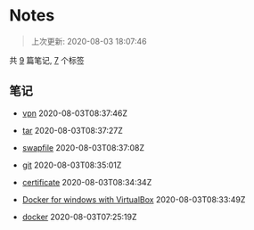 # Notes
    
> 上次更新: 2020-08-03 18:07:46
    
共 [9](https://github.com/tuot/Notes/issues) 篇笔记, [7](https://github.com/tuot/Notes/labels) 个标签

## 笔记

- [vpn](https://github.com/tuot/Notes/issues/7)  2020-08-03T08:37:46Z

- [tar](https://github.com/tuot/Notes/issues/6)  2020-08-03T08:37:27Z

- [swapfile](https://github.com/tuot/Notes/issues/5)  2020-08-03T08:37:08Z

- [git](https://github.com/tuot/Notes/issues/4)  2020-08-03T08:35:01Z

- [certificate](https://github.com/tuot/Notes/issues/3)  2020-08-03T08:34:34Z

- [Docker for windows with VirtualBox](https://github.com/tuot/Notes/issues/2)  2020-08-03T08:33:49Z

- [docker](https://github.com/tuot/Notes/issues/1)  2020-08-03T07:25:19Z

